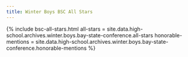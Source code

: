 ```yaml
---
title: Winter Boys BSC All Stars
---
```


{% include bsc-all-stars.html
  all-stars = site.data.high-school.archives.winter.boys.bay-state-conference.all-stars
  honorable-mentions = site.data.high-school.archives.winter.boys.bay-state-conference.honorable-mentions %}
